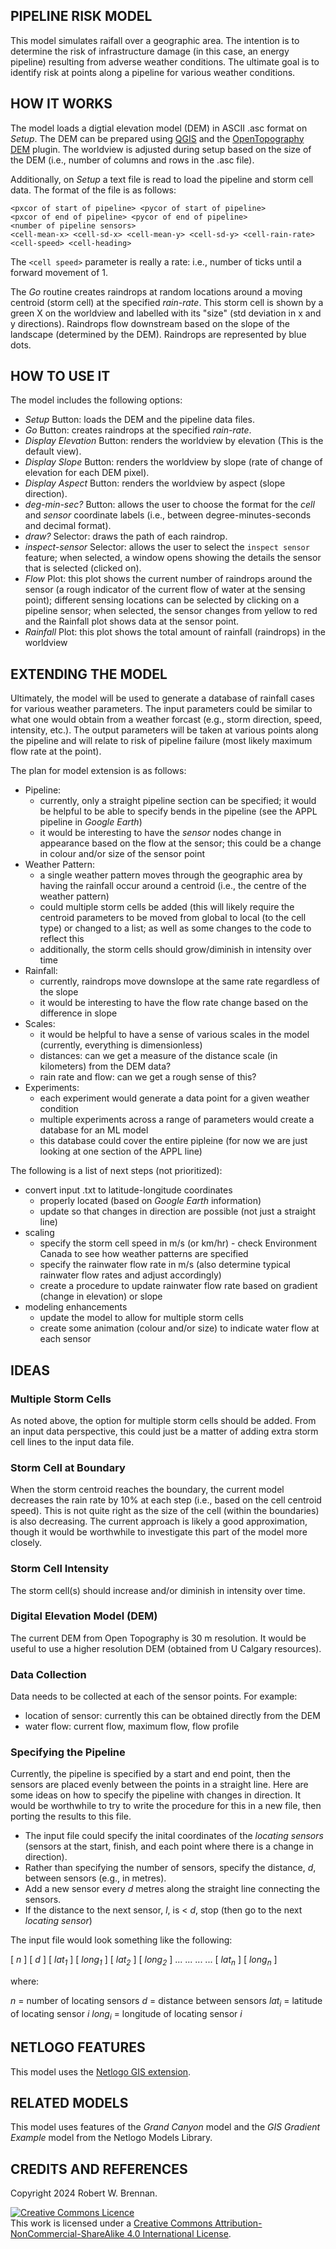 ## PIPELINE RISK MODEL

This model simulates raifall over a geographic area. The intention is to determine the risk of infrastructure damage (in this case, an energy pipeline) resulting from adverse weather conditions. The ultimate goal is to identify risk at points along a pipeline for various weather conditions.

## HOW IT WORKS

The model loads a digtial elevation model (DEM) in ASCII .asc format on _Setup_. The DEM can be prepared using [QGIS](https://www.qgis.org/) and the [OpenTopography DEM](https://opentopography.org/) plugin. The worldview is adjusted during setup based on the size of the DEM (i.e., number of columns and rows in the .asc file).

Additionally, on _Setup_ a text file is read to load the pipeline and storm cell data. The format of the file is as follows:

```
<pxcor of start of pipeline> <pycor of start of pipeline>
<pxcor of end of pipeline> <pycor of end of pipeline>
<number of pipeline sensors>
<cell-mean-x> <cell-sd-x> <cell-mean-y> <cell-sd-y> <cell-rain-rate> <cell-speed> <cell-heading>
```

The `<cell speed>` parameter is really a rate: i.e., number of ticks until a forward movement of 1.

The _Go_ routine creates raindrops at random locations around a moving centroid (storm cell) at the specified _rain-rate_. This storm cell is shown by a green X on the worldview and labelled with its "size" (std deviation in x and y directions). Raindrops flow downstream based on the slope of the landscape (determined by the DEM). Raindrops are represented by blue dots. 

## HOW TO USE IT

The model includes the following options:

* _Setup_ Button: loads the DEM and the pipeline data files.
* _Go_ Button: creates raindrops at the specified _rain-rate_.
* _Display Elevation_ Button: renders the worldview by elevation (This is the default view).
* _Display Slope_ Button: renders the worldview by slope (rate of change of elevation for each DEM pixel).  
* _Display Aspect_ Button: renders the worldview by aspect (slope direction).
* _deg-min-sec?_ Button: allows the user to choose the format for the _cell_ and _sensor_ coordinate labels (i.e., between degree-minutes-seconds and decimal format).
* _draw?_ Selector: draws the path of each raindrop.
* _inspect-sensor_ Selector: allows the user to select the `inspect sensor` feature; when selected, a window opens showing the details the sensor that is selected (clicked on).
* _Flow_ Plot: this plot shows the current number of raindrops around the sensor (a rough indicator of the current flow of water at the sensing point); different sensing locations can be selected by clicking on a pipeline sensor; when selected, the sensor changes from yellow to red and the Rainfall plot shows data at the sensor point.
* _Rainfall_ Plot: this plot shows the total amount of rainfall (raindrops) in the worldview

## EXTENDING THE MODEL

Ultimately, the model will be used to generate a database of rainfall cases for various weather parameters. The input parameters could be similar to what one would obtain from a weather forcast (e.g., storm direction, speed, intensity, etc.). The output parameters will be taken at various points along the pipeline and will relate to risk of pipeline failure (most likely maximum flow rate at the point). 

The plan for model extension is as follows:

  * Pipeline: 
    * currently, only a straight pipeline section can be specified; it would be helpful to be able to specify bends in the pipeline (see the APPL pipeline in _Google Earth_)
    * it would be interesting to have the _sensor_ nodes change in appearance based on the flow at the sensor; this could be a change in colour and/or size of the sensor point
  * Weather Pattern:
    * a single weather pattern moves through the geographic area by having the rainfall occur around a centroid (i.e., the centre of the weather pattern)
    * could multiple storm cells be added (this will likely require the centroid parameters to be moved from global to local (to the cell type) or changed to a list; as well as some changes to the code to reflect this
    * additionally, the storm cells should grow/diminish in intensity over time
  * Rainfall:
    * currently, raindrops move downslope at the same rate regardless of the slope
    * it would be interesting to have the flow rate change based on the difference in slope
  * Scales:
    * it would be helpful to have a sense of various scales in the model (currently, everything is dimensionless)
    * distances: can we get a measure of the distance scale (in kilometers) from the DEM data?
    * rain rate and flow: can we get a rough sense of this?
  * Experiments:
    * each experiment would generate a data point for a given weather condition
    * multiple experiments across a range of parameters would create a database for an ML model
    * this database could cover the entire pipleine (for now we are just looking at one section of the APPL line)

The following is a list of next steps (not prioritized):


  * convert input .txt to latitude-longitude coordinates
    * properly located (based on _Google Earth_ information)
    * update so that changes in direction are possible (not just a straight line)
  * scaling
    * specify the storm cell speed in m/s (or km/hr) - check Environment Canada to see how weather patterns are specified
    * specify the rainwater flow rate in m/s (also determine typical rainwater flow rates and adjust accordingly)
    * create a procedure to update rainwater flow rate based on gradient (change in elevation) or slope
  * modeling enhancements
    * update the model to allow for multiple storm cells
    * create some animation (colour and/or size) to indicate water flow at each sensor

## IDEAS

### Multiple Storm Cells

As noted above, the option for multiple storm cells should be added. From an input data perspective, this could just be a matter of adding extra storm cell lines to the input data file.

### Storm Cell at Boundary

When the storm centroid reaches the boundary, the current model decreases the rain rate by 10% at each step (i.e., based on the cell centroid speed). This is not quite right as the size of the cell (within the boundaries) is also decreasing. The current approach is likely a good approximation, though it would be worthwhile to investigate this part of the model more closely.

### Storm Cell Intensity

The storm cell(s) should increase and/or diminish in intensity over time. 

### Digital Elevation Model (DEM)

The current DEM from Open Topography is 30 m resolution. It would be useful to use a higher resolution DEM (obtained from U Calgary resources).

### Data Collection

Data needs to be collected at each of the sensor points. For example:

  * location of sensor: currently this can be obtained directly from the DEM
  * water flow: current flow, maximum flow, flow profile

### Specifying the Pipeline

Currently, the pipeline is specified by a start and end point, then the sensors are placed evenly between the points in a straight line. Here are some ideas on how to specify the pipeline with changes in direction. It would be worthwhile to try to write the procedure for this in a new file, then porting the results to this file.

  * The input file could specify the inital coordinates of the _locating sensors_ (sensors at the start, finish, and each point where there is a change in direction).
  * Rather than specifying the number of sensors, specify the distance, _d_, between sensors (e.g., in metres).
  * Add a new sensor every _d_ metres along the straight line connecting the sensors.
  * If the distance to the next sensor, _l_, is < _d_, stop (then go to the next _locating sensor_)

The input file would look something like the following: 

[ _n_ ] [ _d_ ]
[ _lat<sub>1</sub>_ ] [ _long<sub>1</sub>_ ] 
[ _lat<sub>2</sub>_ ] [ _long<sub>2</sub>_ ] 
... ...
... ...
[ _lat<sub>n</sub>_ ] [ _long<sub>n</sub>_ ] 


where:

_n_ = number of locating sensors
_d_ = distance between sensors
_lat<sub>i</sub>_ = latitude of locating sensor _i_
_long<sub>i</sub>_ = longitude of locating sensor _i_

## NETLOGO FEATURES

This model uses the [Netlogo GIS extension](https://ccl.northwestern.edu/netlogo/docs/gis.html).

## RELATED MODELS

This model uses features of the _Grand Canyon_ model and the _GIS Gradient Example_ model from the Netlogo Models Library.

## CREDITS AND REFERENCES

Copyright 2024 Robert W. Brennan.

<a rel="license" href="http://creativecommons.org/licenses/by-nc-sa/4.0/"><img alt="Creative Commons Licence" style="border-width:0" src="https://licensebuttons.net/l/by-nc-sa/4.0/88x31.png" /></a><br />This work is licensed under a <a rel="license" href="http://creativecommons.org/licenses/by-nc-sa/4.0/">Creative Commons Attribution-NonCommercial-ShareAlike 4.0 International License</a>.
<!-- 2024 -->